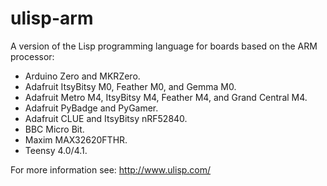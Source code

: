 # ulisp-arm
A version of the Lisp programming language for boards based on the ARM processor:

* Arduino Zero and MKRZero.
* Adafruit ItsyBitsy M0, Feather M0, and Gemma M0.
* Adafruit Metro M4, ItsyBitsy M4, Feather M4, and Grand Central M4.
* Adafruit PyBadge and PyGamer.
* Adafruit CLUE and ItsyBitsy nRF52840.
* BBC Micro Bit.
* Maxim MAX32620FTHR.
* Teensy 4.0/4.1.

For more information see: http://www.ulisp.com/
